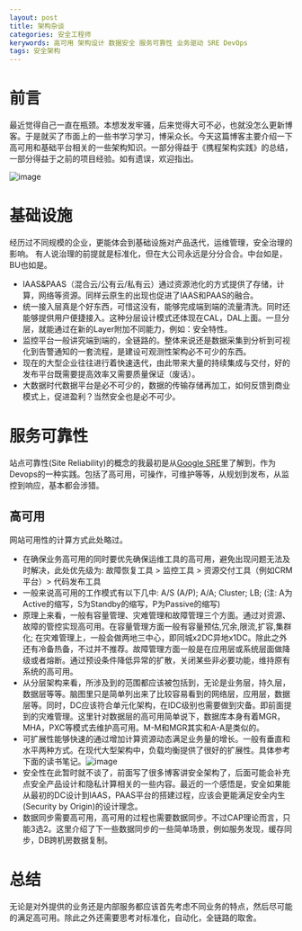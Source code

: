 ```yaml
---
layout: post
title: 架构杂谈
categories: 安全工程师
kerywords: 高可用 架构设计 数据安全 服务可靠性 业务驱动 SRE DevOps
tags: 安全架构
---
```


# 前言

最近觉得自己一直在瓶颈。本想发发牢骚，后来觉得大可不必，也就没怎么更新博客。于是就买了市面上的一些书学习学习，博采众长。今天这篇博客主要介绍一下高可用和基础平台相关的一些架构知识。一部分得益于《携程架构实践》的总结，一部分得益于之前的项目经验。如有遗误，欢迎指出。

![image](https://img.iami.xyz/images/171167622-2ad1250d-8b23-4803-8b7f-908da13edcae.png)

# 基础设施

经历过不同规模的企业，更能体会到基础设施对产品迭代，运维管理，安全治理的影响。 有人说治理的前提就是标准化，但在大公司永远是分分合合。中台如是，BU也如是。

* IAAS&PAAS（混合云/公有云/私有云）通过资源池化的方式提供了存储，计算，网络等资源。同样云原生的出现也促进了IAAS和PAAS的融合。
* 统一接入层真是个好东西，可惜这没有，能够完成端到端的流量清洗。同时还能够提供用户便捷接入。这种分层设计模式还体现在CAL，DAL上面。一旦分层，就能通过在新的Layer附加不同能力，例如：安全特性。
* 监控平台一般讲究端到端的，全链路的。整体来说还是数据采集到分析到可视化到告警通知的一套流程，是建设可观测性架构必不可少的东西。
* 现在的大型企业往往进行着快速迭代，由此带来大量的持续集成与交付，好的发布平台既需要提高效率又需要质量保证（废话）。
* 大数据时代数据平台是必不可少的，数据的传输存储再加工，如何反馈到商业模式上，促进盈利？当然安全也是必不可少。
		
# 服务可靠性

站点可靠性(Site Reliability)的概念的我最初是从[Google SRE](https://sre.google/sre-book/table-of-contents/)里了解到，作为Devops的一种实践。包括了高可用，可操作，可维护等等，从规划到发布，从监控到响应，基本都会涉猎。

## 高可用

网站可用性的计算方式此处略过。

* 在确保业务高可用的同时要优先确保运维工具的高可用，避免出现问题无法及时解决，此处优先级为: 故障恢复工具 > 监控工具 > 资源交付工具（例如CRM平台）> 代码发布工具
* 一般来说高可用的工作模式有以下几中: A/S (A/P); A/A; Cluster; LB;  (注: A为Active的缩写，S为Standby的缩写，P为Passive的缩写)
* 原理上来看，一般有容量管理、灾难管理和故障管理三个方面。通过对资源、故障的管控实现高可用。在容量管理方面一般有容量预估,冗余,限流,扩容,集群化; 在灾难管理上，一般会做两地三中心，即同城x2DC异地x1DC。除此之外还有冷备热备，不过并不推荐。故障管理方面一般是在应用层或系统层面做降级或者熔断。通过预设条件降低异常的扩散，关闭某些非必要功能，维持原有系统的高可用。
* 从分层架构来看，所涉及到的范围都应该被包括到，无论是业务层，持久层，数据层等等。脑图里只是简单列出来了比较容易看到的网络层，应用层，数据层等。同时，DC应该符合单元化架构，在IDC级别也需要做到灾备。即前面提到的灾难管理。这里针对数据层的高可用简单说下，数据库本身有着MGR，MHA，PXC等模式去维护高可用。M-M和MGR其实和A-A是类似的。
* 可扩展性能够快速的通过增加计算资源动态满足业务量的增长。一般有垂直和水平两种方式。在现代大型架构中，负载均衡提供了很好的扩展性。具体参考下面的读书笔记。![image](https://img.iami.xyz/images/171173708-8afbe253-04ae-45cf-a6a1-0d66217f90ca.png)
* 安全性在此暂时就不谈了，前面写了很多博客讲安全架构了，后面可能会补充点安全产品设计和隐私计算相关的一些内容。最近的一个感悟是，安全如果能从最初的DC设计到IAAS，PAAS平台的搭建过程，应该会更能满足安全内生(Security by Origin)的设计理念。
* 数据同步需要高可用，高可用的过程也需要数据同步。不过CAP理论而言，只能3选2。这里介绍了下一些数据同步的一些简单场景，例如服务发现，缓存同步，DB跨机房数据复制。


# 总结

无论是对外提供的业务还是内部服务都应该首先考虑不同业务的特点，然后尽可能的满足高可用。除此之外还需要思考对标准化，自动化，全链路的取舍。